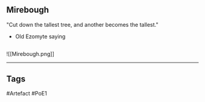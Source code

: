## Mirebough
"Cut down the tallest tree,
and another becomes the tallest."
- Old Ezomyte saying
##
![[Mirebough.png]]

---
## Tags
#Artefact
#PoE1